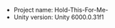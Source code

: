 <!-- UNITY CODE ASSIST INSTRUCTIONS START -->
- Project name: Hold-This-For-Me-
- Unity version: Unity 6000.0.31f1
<!-- UNITY CODE ASSIST INSTRUCTIONS END -->